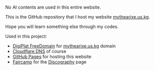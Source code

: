No AI contents are used in this entire website.

This is the GitHub repository that I host my website [mythearixe.us.kg](https://mythearixe.us.kg/).

Hope you will learn something else through my codes.

Used in this project:
- [DigiPlat FreeDomain](https://github.com/DigitalPlatDev/FreeDomain) for [mythearixe.us.kg](https://mythearixe.us.kg/) domain
- [Cloudflare DNS](https://www.cloudflare.com/application-services/products/dns/) of course
- [GitHub Pages](https://docs.github.com/en/pages) for hosting this website
- [Faircamp](https://simonrepp.com/faircamp/) for the [Discography](https://mythearixe.us.kg/discography/) page
